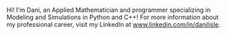 Hi! I'm Dani, an Applied Mathematician and programmer specializing in Modeling and Simulations in Python and C++! For more information about my professional career, visit my LinkedIn at www.linkedin.com/in/danilisle.
